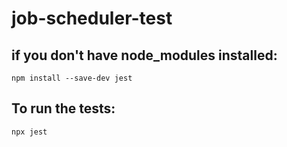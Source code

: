 # job-scheduler-test

## if you don't have node_modules installed:
```
npm install --save-dev jest
```
## To run the tests:
```
npx jest
```
